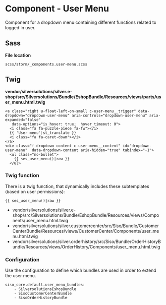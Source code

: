 #  Component - User Menu 

Component for a dropdown menu containing different functions related to logged in user.

## Sass

**File location**

``` 
scss/storm/_components.user-menu.scss
```

## Twig

**vendor/silversolutions/silver.e-shop/src/Silversolutions/Bundle/EshopBundle/Resources/views/parts/user\_menu.html.twig**

``` 
<a class="right u-float-left-on-small c-user-menu__trigger" data-dropdown="dropdown-user-menu" aria-controls="dropdown-user-menu" aria-expanded="false"
   data-options="is_hover: true;  hover_timeout: 0">
  <i class="fa fa-puzzle-piece fa-fw"></i>
  {{ 'User menu'|st_translate }}
  <i class="fa fa-caret-down"></i>
</a>
<div class="f-dropdown content c-user-menu__content" id="dropdown-user-menu"  data-dropdown-content aria-hidden="true" tabindex="-1">
  <ul class="no-bullet">
    {{ ses_user_menu()|raw }}
  </ul>

```

### Twig function

There is a  twig function, that dynamically includes these subtemplates (based on user permissions):

``` 
{{ ses_user_menu()|raw }} 
```

  - vendor/silversolutions/silver.e-shop/src/Silversolutions/Bundle/EshopBundle/Resources/views/Components/user\_menu.html.twig
  - vendor/silversolutions/silver.customercenter/src/Siso/Bundle/CustomerCenterBundle/Resources/views/CustomerCenter/Components/user\_menu.html.twig
  - vendor/silversolutions/silver.orderhistory/src/Siso/Bundle/OrderHistoryBundle/Resources/views/OrderHistory/Components/user\_menu.html.twig

### Configuration

Use the configuration to define which bundles are used in order to extend the user menu.

``` 
siso_core.default.user_menu_bundles:
    - SilversolutionsEshopBundle
    - SisoCustomerCenterBundle
    - SisoOrderHistoryBundle
``` 
